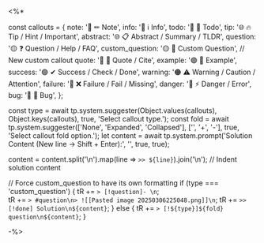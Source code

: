 <%*

const callouts = {
   note:     '🔵 ✏ Note',
   info:     '🔵 ℹ Info',
   todo:     '🔵 🔳 Todo',
   tip:      '🌐 🔥 Tip / Hint / Important',
   abstract: '🌐 📋 Abstract / Summary / TLDR',
   question: '🟡 ❓ Question / Help / FAQ',
   custom_question: '🟡 📝 Custom Question',  // New custom callout
   quote:    '🔘 💬 Quote / Cite',
   example:  '🟣 📑 Example',
   success:  '🟢 ✔ Success / Check / Done',
   warning:  '🟠 ⚠ Warning / Caution / Attention',
   failure:  '🔴 ❌ Failure / Fail / Missing',
   danger:   '🔴 ⚡ Danger / Error',
   bug:      '🔴 🐞 Bug',
};

const type = await tp.system.suggester(Object.values(callouts), Object.keys(callouts), true, 'Select callout type.');
const fold = await tp.system.suggester(['None', 'Expanded', 'Collapsed'], ['', '+', '-'], true, 'Select callout fold option.');
let content = await tp.system.prompt('Solution Content (New line -> Shift + Enter):', '', true, true);

content = content.split('\n').map(line => `>> ${line}`).join('\n');  // Indent solution content

// Force custom_question to have its own formatting
if (type === 'custom_question') {
   tR += `> [!question]- \n`;  
   tR += `> #question\n> ![[Pasted image 20250306225048.png]]\n`;
   tR += `>> [!done] Solution\n${content}`;
} else {
   tR += `> [!${type}]${fold} question\n${content}`;
}

-%>
